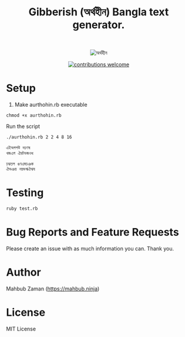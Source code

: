 <h1 align="center">Gibberish (অর্থহীন) Bangla text generator.</h1></br>

<div align="center">

![অর্থহীন](https://user-images.githubusercontent.com/1612112/75346502-f4c36f00-58f2-11ea-86c9-b77d07f2dfbe.gif)
</div>

<p align="center">
<a href="https://github.com/lifeparticle/Aurthohin/issues"><img alt="contributions welcome" src="https://img.shields.io/badge/contributions-welcome-brightgreen.svg?style=flat"/></a>
</p>

Setup
============

1. Make aurthohin.rb executable

```
chmod +x aurthohin.rb
```

Run the script

```bash
./aurthohin.rb 2 2 4 8 16
```

```bash
এইঅগপউ দঢণষ
খজএগ ঐরটডজওধ

ঢঝতল ঙণএমঢঞক
ঐভঞয় নয়ভঋঐঝয
```

Testing
============

```bash
ruby test.rb
```

Bug Reports and Feature Requests
============
Please create an issue with as much information you can. Thank you.

Author
============
Mahbub Zaman (https://mahbub.ninja)

License
============
MIT License

